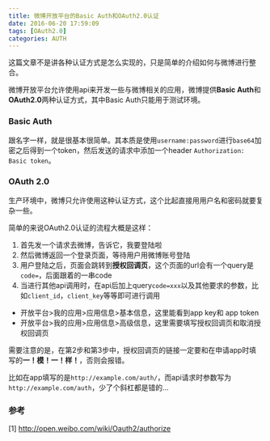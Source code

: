 ```yaml
---
title: 微博开放平台的Basic Auth和OAuth2.0认证
date: 2016-06-20 17:59:09
tags: [OAuth2.0]
categories: AUTH
---
```

这篇文章不是讲各种认证方式是怎么实现的，只是简单的介绍如何与微博进行整合。

微博开放平台允许使用api来开发一些与微博相关的应用，微博提供**Basic Auth**和**OAuth2.0**两种认证方式，其中Basic Auth只能用于测试环境。

### Basic Auth
跟名字一样，就是很基本很简单。其本质是使用`username:password`进行`base64`加密之后得到一个token，然后发送的请求中添加一个header `Authorization: Basic token`。

### OAuth 2.0
生产环境中，微博只允许使用这种认证方式，这个比起直接用用户名和密码就要复杂一些。

简单的来说OAuth2.0认证的流程大概是这样：
1. 首先发一个请求去微博，告诉它，我要登陆啦
2. 然后微博返回一个登录页面，等待用户用微博账号登陆
3. 用户登陆之后，页面会跳转到**授权回调页**，这个页面的url会有一个query是`code=`，后面跟着的一串code
4. 当进行其他api调用时，在api后加上query`code=xxx`以及其他要求的参数，比如`client_id`，`client_key`等等即可进行调用

- 开放平台>我的应用>应用信息>基本信息，这里能看到app key和 app token
- 开放平台>我的应用>应用信息>高级信息，这里需要填写授权回调页和取消授权回调页

需要注意的是，在第2步和第3步中，授权回调页的链接一定要和在申请app时填写的**一！模！一！样！**，否则会报错。

比如在app填写的是`http://example.com/auth/`，而api请求时参数写为`http://example.com/auth`，少了个斜杠都是错的…

### 参考
[1] http://open.weibo.com/wiki/Oauth2/authorize
